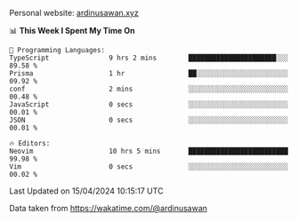 Personal website: [ardinusawan.xyz](https://ardinusawan.xyz)

<!--START_SECTION:waka-->
📊 **This Week I Spent My Time On** 

```text
💬 Programming Languages: 
TypeScript               9 hrs 2 mins        ██████████████████████░░░   89.58 % 
Prisma                   1 hr                ██░░░░░░░░░░░░░░░░░░░░░░░   09.92 % 
conf                     2 mins              ░░░░░░░░░░░░░░░░░░░░░░░░░   00.48 % 
JavaScript               0 secs              ░░░░░░░░░░░░░░░░░░░░░░░░░   00.01 % 
JSON                     0 secs              ░░░░░░░░░░░░░░░░░░░░░░░░░   00.01 % 

🔥 Editors: 
Neovim                   10 hrs 5 mins       █████████████████████████   99.98 % 
Vim                      0 secs              ░░░░░░░░░░░░░░░░░░░░░░░░░   00.02 % 
```


 Last Updated on 15/04/2024 10:15:17 UTC
<!--END_SECTION:waka-->
Data taken from https://wakatime.com/@ardinusawan
